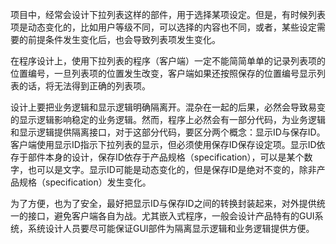 项目中，经常会设计下拉列表这样的部件，用于选择某项设定。但是，有时候列表项是动态变化的，比如用户等级不同，可以选择的内容也不同，或者，某些设定需要的前提条件发生变化后，也会导致列表项发生变化。

在程序设计上，使用下拉列表的程序（客户端）一定不能简简单单的记录列表项的位置编号，一旦列表项的位置发生改变，客户端如果还按照保存的位置编号显示列表的话，将无法得到正确的列表项。

设计上要把业务逻辑和显示逻辑明确隔离开。混杂在一起的后果，必然会导致易变的显示逻辑影响稳定的业务逻辑。然而，程序上必然会有一部分代码，为业务逻辑和显示逻辑提供隔离接口，对于这部分代码，要区分两个概念：显示ID与保存ID。客户端使用显示ID指示下拉列表的显示，但必须使用保存ID保存设定项。显示ID依存于部件本身的设计，保存ID依存于产品规格（specification），可以是某个数字，也可以是文字。显示ID可能是动态变化的，但是保存ID是绝对不变的，除非产品规格（specification）发生变化。

为了方便，也为了安全，最好把显示ID与保存ID之间的转换封装起来，对外提供统一的接口，避免客户端各自为战。尤其嵌入式程序，一般会设计产品特有的GUI系统，系统设计人员要尽可能保证GUI部件为隔离显示逻辑和业务逻辑提供方便。  

